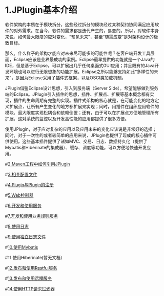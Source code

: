 # 1.JPlugin基本介绍

软件架构的本质在于模块拆分，这些经过拆分的模块经过某种契约协同满足应用软件的对外需求。在当今，软件的需求都是迭代产生的，易变的。所以，对软件本身来说，如何最大限度的应对变化，“预见未来”，甚至“随需应变”是对架构设计的极致目标。  

那么，什么样子的架构才能应对未来尽可能多的可能性呢？在客户端开发工具层面，Eclipse应该是业界最成功的案例。Eclipse最早提供的功能就是一个Java的IDE，但是基于Eclipse，可以扩展出几乎任何桌面式GUI应用；并且既有的Java开发环境也可以进行无限想象的功能扩展。Eclipse之所以能够支持如此“多样性的未来”，是因为Eclipse采用了插件式框架，以及OSGI类加载机制。

JPlugin借鉴Eclipse设计思想，引入到服务端（Server Side），希望能够做到服务端的Eclipse。JPlugin引入插件的思想，插件、扩展点、扩展等基本概念都有实现，插件的生命周期有完整的实现。插件式架构的核心就是，在可能变化的地方定义扩展点，让所有产生变化的地方都扩展来实现；同时，用插件在组织应用软件的模块，最大限度实现松耦合和依赖倒置；还有，由于可以在扩展点方便地管理所有扩展，这对系统的监控以及开发高性能的应用都提供了很多方便。

使用JPlugin，对于应对复杂的应用以及应用未来的变化应该说是非常好的选择；同时，对于一次性的或者较简单的应用来说，JPlugin也提供了现成的核心插件可供使用。这些基本插件提供了诸如MVC、交易、日志、数据持久化（提供了Mybatis和Hiberinate的集成器）、缓存、调度等功能，可以方便地快速开发应用。

#[2.Maven工程中如何引用JPlugin](https://github.com/sunlet/jplugin/wiki/Maven%E5%B7%A5%E7%A8%8B%E4%B8%AD%E5%A6%82%E4%BD%95%E5%BC%95%E7%94%A8JPlugin)

#[3.相关配置文件](https://github.com/sunlet/jplugin/wiki/%E7%9B%B8%E5%85%B3%E9%85%8D%E7%BD%AE%E6%96%87%E4%BB%B6)

#[4.Plugin与Plugin的注册](https://github.com/sunlet/jplugin/wiki/Plugin%E4%B8%8EPlugin%E7%9A%84%E6%B3%A8%E5%86%8C)

#[5.Web控制器](https://github.com/sunlet/jplugin/wiki/Web%E6%8E%A7%E5%88%B6%E5%99%A8)

#[6.开发和使用服务](https://github.com/sunlet/jplugin/wiki/%E5%BC%80%E5%8F%91%E5%92%8C%E4%BD%BF%E7%94%A8%E6%9C%8D%E5%8A%A1)

#[7.开发和使用业务规则服务](https://github.com/sunlet/jplugin/wiki/%E5%BC%80%E5%8F%91%E5%92%8C%E4%BD%BF%E7%94%A8%E4%B8%9A%E5%8A%A1%E8%A7%84%E5%88%99%E6%9C%8D%E5%8A%A1)

#[8.使用日志](https://github.com/sunlet/jplugin/wiki/%E4%BD%BF%E7%94%A8%E6%97%A5%E5%BF%97)

#[9.使用独立日志文件](https://github.com/sunlet/jplugin/wiki/%E4%BD%BF%E7%94%A8%E7%8B%AC%E7%AB%8B%E6%97%A5%E5%BF%97%E6%96%87%E4%BB%B6)

#[10.使用Mybatis](https://github.com/sunlet/jplugin/wiki/%E4%BD%BF%E7%94%A8Mybatis)

#11.使用Hiberinate(暂无文档）

#[12.发布和使用Restful服务](https://github.com/sunlet/jplugin/wiki/%E5%8F%91%E5%B8%83%E5%92%8C%E4%BD%BF%E7%94%A8Restful%E6%9C%8D%E5%8A%A1)

#[13.发布和使用远程服务](https://github.com/sunlet/jplugin/wiki/%E5%8F%91%E5%B8%83%E5%92%8C%E4%BD%BF%E7%94%A8%E8%BF%9C%E7%A8%8B%E6%9C%8D%E5%8A%A1)

#[14.使用HTTP请求过滤器](https://github.com/sunlet/jplugin/wiki/%E4%BD%BF%E7%94%A8HTTP%E8%AF%B7%E6%B1%82%E8%BF%87%E6%BB%A4%E5%99%A8)
